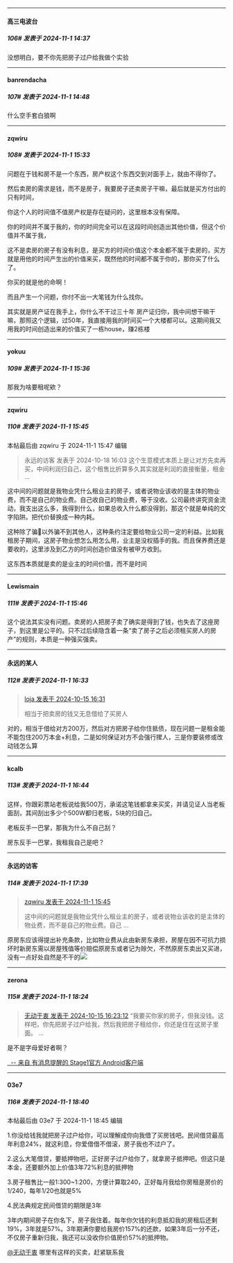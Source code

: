 ﻿
*****

####  高三电波台  
##### 106#       发表于 2024-11-1 14:37

没想明白，要不你先把房子过户给我做个实验


*****

####  banrendacha  
##### 107#       发表于 2024-11-1 14:48

什么空手套白狼啊


*****

####  zqwiru  
##### 108#       发表于 2024-11-1 15:33

问题在于钱和房不是一个东西，房产权这个东西交到对面手上，就由不得你了。

然后卖房的需求是钱，而不是房子，我要房子还卖房子干嘛，最后就是买方付出的只有时间，

你这个人的时间值不值房产权是存在疑问的，这里根本没有保障。

你的时间并不属于我的，你的时间完全可以在这段时间创造出其他价值，但这个价值并不属于我，

这不是卖房的房子有没有利息，是买方的时间价值这个本金都不属于卖房的，买方就是用他的时间产生出的价值来买，既然他的时间都不属于你的，那你买了什么了。

你买的就是他的命啊！

而且产生一个问题，你付不出一大笔钱为什么找你。

 其实就是房产证在我手上，你什么不干过三十年 房产证归你，我中间想干嘛干嘛，那照这个逻辑，过50年，我直接用我的时间买一个大楼都可以。这期间我又用我的时间创造出来的价值买了一栋house，赚2栋楼


*****

####  yokuu  
##### 109#       发表于 2024-11-1 15:36

那我为啥要租呢欸？


*****

####  zqwiru  
##### 110#       发表于 2024-11-1 15:45

 本帖最后由 zqwiru 于 2024-11-1 15:47 编辑 
<blockquote>永远的访客 发表于 2024-10-18 16:03
这个生意模式本质上是让对方先卖再买，中间利润归自己，这个租售比折算多久其实就是利润的直接衡量，租金 ...</blockquote>

这中间的问题就是我物业凭什么租业主的房子，或者说物业该收的是主体的物业费，而不是自己的物业费。自己收自己的物业费，等于没收。公司最终讲究资金流动，我支出这么多，我得到什么，如果总收入什么都没得到，那这个就是单纯的文字陷阱。把代价替换成一种内耗。

这种除了骗🐖以外骗不到其他人，这种条约注定要给物业公司一定的利益。比如我租房子期间，这房子物业想怎么用怎么用，业主是没权插手的我。而且保养费还是要收的，这里涉及到乙方的时间创造价值没有被甲方收到。

这东西本质就是卖的是业主的时间价值，而不是时间

*****

####  Lewismain  
##### 111#       发表于 2024-11-1 15:46

这个说法其实没有问题。卖房的人把房子卖了确实是得到了钱，也失去了这座房子，到这里是公平的。只不过后续隐含着一条“卖了房子之后必须租买房人的房产”的规则，本质是一种强买强卖。


*****

####  永远的某人  
##### 112#       发表于 2024-11-1 16:33

<blockquote><a href="httphttps://bbs.saraba1st.com/2b/forum.php?mod=redirect&amp;goto=findpost&amp;pid=66457410&amp;ptid=2203248" target="_blank">loja 发表于 2024-10-15 16:31</a>

相当于把卖房的钱又无息借给了买房人</blockquote>
对的，相当于借给对方200万，然后对方把房子给你住抵债，现在问题一是租金能不能包住200万本金+利息，二是如何保证对方不会强行撵人，三是你要装修或改动钱怎么算


*****

####  kcalb  
##### 113#       发表于 2024-11-1 16:44

这样，你跟彩票站老板说给我500万，承诺这笔钱都拿来买奖，并请见证人当老板面刮，其间刮出多少个500W都归老板，5块的归自己。

老板反手一巴掌，那我为什么不自己刮？

房东反手一巴掌，我租我自己是吧？


*****

####  永远的访客  
##### 114#       发表于 2024-11-1 17:39

<blockquote><a href="httphttps://bbs.saraba1st.com/2b/forum.php?mod=redirect&amp;goto=findpost&amp;pid=66595431&amp;ptid=2203248" target="_blank">zqwiru 发表于 2024-11-1 15:45</a>

这中间的问题就是我物业凭什么租业主的房子，或者说物业该收的是主体的物业费，而不是自己的物业费。自己 ...</blockquote>
原房东应该得提出补充条款，比如物业费从此由新房东承担，房屋在因不可抗力损坏时新房东需以房屋残值等价赔偿原房东或者记为赊欠，不然原房东卖出又买进，没有一点好处自然是不干的<img src="https://static.saraba1st.com/image/smiley/face2017/066.png" referrerpolicy="no-referrer">


*****

####  zerona  
##### 115#       发表于 2024-11-1 18:24

<blockquote><a href="httphttps://bbs.saraba1st.com/2b/forum.php?mod=redirect&amp;goto=findpost&amp;pid=66457313&amp;ptid=2203248" target="_blank">无动于衷 发表于 2024-10-15 16:23:12</a>
“我要买你家的房子，但我没钱。这样吧，你先把房子过户给我，然后我把房子租给你，你还是住在这房子里面。 ...</blockquote>是不是字母爱好者啊？

[  -- 来自 有消息提醒的 Stage1官方 Android客户端](https://www.coolapk.com/apk/140634)


*****

####  03e7  
##### 116#       发表于 2024-11-1 18:40

 本帖最后由 03e7 于 2024-11-1 18:45 编辑 

1.你没给钱我就把房子过户给你，可以理解成你向我借了买房钱吧。民间借贷最高年利息24%，就这利息，你爱借借不借滚，房子我也不过户了。

2.这么大笔借贷，要抵押物吧，正好房子过户给你了，就拿房子抵押吧。但这只是本金，还要额外加上价值3年72%利息的抵押物

3.房子租售比一般1∶300~1∶200，方便计算取240，正好每月我给你房租是房价的1/240，每年1/20也就是5%

4.民法典规定民间借贷的期限是3年

3年内期间房子在你名下，房子我住着。每年你欠钱的利息抵扣我的房租后还剩19%，3年就是57%。3年期满你要给我房价157%的还款，如果3年后一分不还，不仅房子重新归我，我还可以没收你价值房价57%的抵押物。

[@无动于衷](https://bbs.saraba1st.com/2b/home.php?mod=space&amp;uid=43778) 哪里有这样的买卖，赶紧联系我

